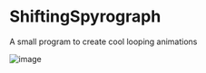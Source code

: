# ShiftingSpyrograph
A small program to create cool looping animations

![image](https://user-images.githubusercontent.com/1289852/189501073-f42a9a29-29a4-4dc2-add5-04bc8cbbcc68.png)
